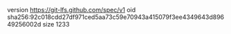 version https://git-lfs.github.com/spec/v1
oid sha256:92c018cdd27df971ced5aa73c59e70943a415079f3ee4349643d89649256002d
size 1233
